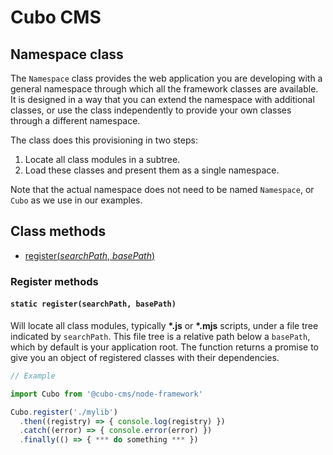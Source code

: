 # Cubo CMS

## Namespace class

The `Namespace` class provides the web application you are developing with a general namespace through which all the framework classes are available. It is designed in a way that you can extend the namespace with additional classes, or use the class independently to provide your own classes through a different namespace.

The class does this provisioning in two steps:

1. Locate all class modules in a subtree.
2. Load these classes and present them as a single namespace.

Note that the actual namespace does not need to be named `Namespace`, or `Cubo` as we use in our examples.

## Class methods

- [register(*searchPath*, *basePath*)](#static-registersearchpath-basepath)

### Register methods

#### `static register(searchPath, basePath)`

Will locate all class modules, typically **\*.js** or **\*.mjs** scripts, under a file tree indicated by `searchPath`. This file tree is a relative path below a `basePath`, which by default is your application root. The function returns a promise to give you an object of registered classes with their dependencies.

```js
// Example

import Cubo from '@cubo-cms/node-framework'

Cubo.register('./mylib')
  .then((registry) => { console.log(registry) })
  .catch((error) => { console.error(error) })
  .finally(() => { *** do something *** })
```
